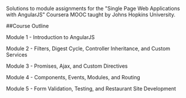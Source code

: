 Solutions to module assignments for the "Single Page Web Applications with AngularJS" Coursera MOOC taught by Johns Hopkins University.

##Course Outline

Module 1 - Introduction to AngularJS

Module 2 - Filters, Digest Cycle, Controller Inheritance, and Custom Services

Module 3 - Promises, Ajax, and Custom Directives

Module 4 - Components, Events, Modules, and Routing

Module 5 - Form Validation, Testing, and Restaurant Site Development
